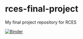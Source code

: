 # rces-final-project
My final project repository for RCES



[![Binder](https://mybinder.org/badge_logo.svg)](https://mybinder.org/v2/gh/davidsun123456/rces-final-project/HEAD)
